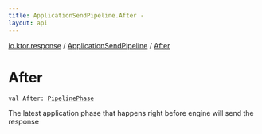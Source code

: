 ```yaml
---
title: ApplicationSendPipeline.After - 
layout: api
---
```


<div class='api-docs-breadcrumbs'><a href="../index.html">io.ktor.response</a> / <a href="index.html">ApplicationSendPipeline</a> / <a href="./-after.html">After</a></div>

# After

<div class="signature"><code><span class="keyword">val </span><span class="identifier">After</span><span class="symbol">: </span><a href="../../io.ktor.util.pipeline/-pipeline-phase/index.html"><span class="identifier">PipelinePhase</span></a></code></div>

The latest application phase that happens right before engine will send the response

